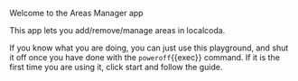 Welcome to the Areas Manager app

This app lets you add/remove/manage areas in localcoda.

If you know what you are doing, you can just use this playground, and shut it off once you have done with the `poweroff`{{exec}} command. If it is the first time you are using it, click start and follow the guide.
